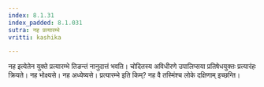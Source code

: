 ```yaml
---
index: 8.1.31
index_padded: 8.1.031
sutra: नह प्रत्यारम्भे
vritti: kashika

---
```

नह इत्येतेन युक्ते प्रत्यारम्भे तिङन्तं नानुदात्तं भवति। चोदितस्य अविधीरणे उपालिप्सया प्रतिषेधयुक्तः प्रत्यारंहः क्रियते। नह भोक्ष्यसे। नह अध्येष्यसे। प्रत्यारम्भे इति किम्? नह वै तस्मिंश्च लोके दक्षिणाम् इच्छन्ति।
